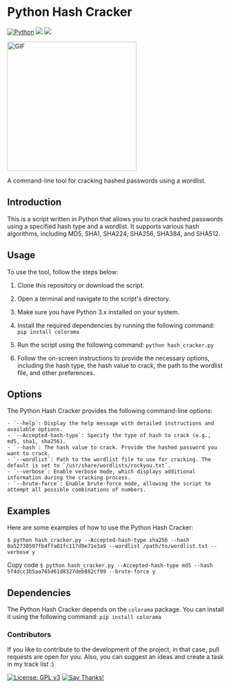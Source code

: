 # Python Hash Cracker
[![Python](https://img.shields.io/badge/Python-%E2%89%A5%203.x-yellow.svg)](https://www.python.org/) 
<img src="https://img.shields.io/badge/Developed%20on-kali%20linux-blueviolet">
<img src="https://img.shields.io/badge/Maintained%3F-Yes-96c40f">

<img src="https://user-images.githubusercontent.com/75425513/228818247-c7a68838-2324-4879-aa99-f6668d2a837a.gif" alt="GIF" width="300" />

A command-line tool for cracking hashed passwords using a wordlist.

## Introduction

This is a script written in Python that allows you to crack hashed passwords using a specified hash type and a wordlist. It supports various hash algorithms, including MD5, SHA1, SHA224, SHA256, SHA384, and SHA512.

## Usage

To use the tool, follow the steps below:

1. Clone this repository or download the script.
2. Open a terminal and navigate to the script's directory.
3. Make sure you have Python 3.x installed on your system.
4. Install the required dependencies by running the following command:
```pip install colorama```
5. Run the script using the following command:
```python hash_cracker.py```

6. Follow the on-screen instructions to provide the necessary options, including the hash type, the hash value to crack, the path to the wordlist file, and other preferences.

## Options

The Python Hash Cracker provides the following command-line options:
```
- `--help`: Display the help message with detailed instructions and available options.
- `--Accepted-hash-type`: Specify the type of hash to crack (e.g., md5, sha1, sha256).
- `--hash`: The hash value to crack. Provide the hashed password you want to crack.
- `--wordlist`: Path to the wordlist file to use for cracking. The default is set to `/usr/share/wordlists/rockyou.txt`.
- `--verbose`: Enable verbose mode, which displays additional information during the cracking process.
- `--brute-force`: Enable brute-force mode, allowing the script to attempt all possible combinations of numbers.
```
## Examples

Here are some examples of how to use the Python Hash Cracker:

```$ python hash_cracker.py --Accepted-hash-type sha256 --hash 0a52730597fb4ffa01fc117d9e71e3a9 --wordlist /path/to/wordlist.txt --verbose y```

Copy code
```$ python hash_cracker.py --Accepted-hash-type md5 --hash 5f4dcc3b5aa765d61d8327deb882cf99 --brute-force y```


## Dependencies

The Python Hash Cracker depends on the `colorama` package. You can install it using the following command:
```pip install colorama```

### Contributors
If you like to contribute to the development of the project, in that case, pull requests are open for you.
Also, you can suggest an ideas and create a task in my track list :)

[![License: GPL v3](https://img.shields.io/badge/License-GPL%20v3-blue.svg)](http://www.gnu.org/licenses/gpl-3.0) [![Say Thanks!](https://img.shields.io/badge/Say%20Thanks-!-1EAEDB.svg)](https://saythanks.io/to/stanislav-web)  
